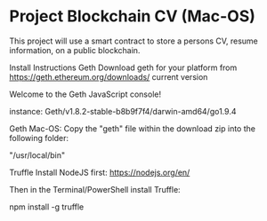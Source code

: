 # Project Blockchain CV (Mac-OS)
This project will use a smart contract to store a persons CV, resume information, on a public blockchain.


Install Instructions
Geth
Download geth for your platform from https://geth.ethereum.org/downloads/
current version 

Welcome to the Geth JavaScript console!

instance: Geth/v1.8.2-stable-b8b9f7f4/darwin-amd64/go1.9.4


Geth Mac-OS:
Copy the "geth" file within the download zip into the following folder:

"/usr/local/bin"

Truffle
Install NodeJS first: https://nodejs.org/en/

Then in the Terminal/PowerShell install Truffle:

npm install -g truffle

